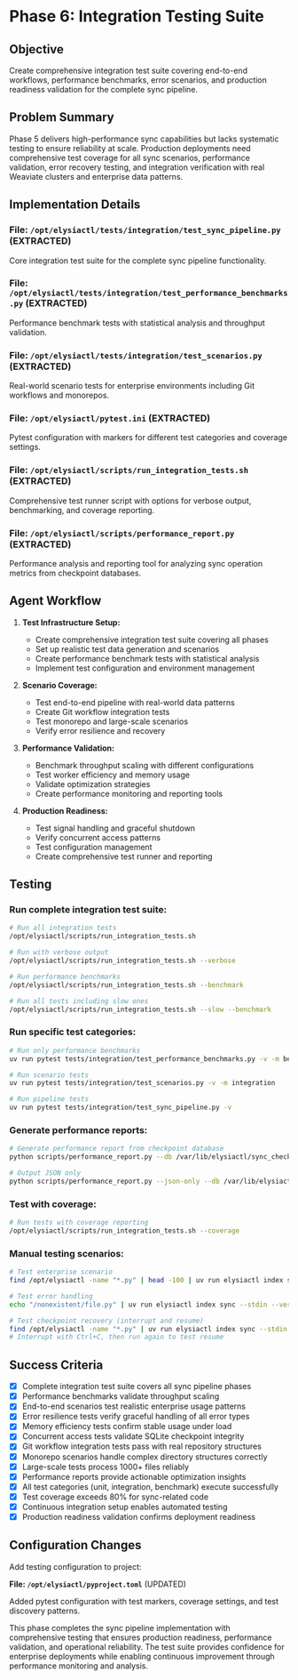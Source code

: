 # Phase 6: Integration Testing Suite

## Objective

Create comprehensive integration test suite covering end-to-end workflows, performance benchmarks, error scenarios, and production readiness validation for the complete sync pipeline.

## Problem Summary

Phase 5 delivers high-performance sync capabilities but lacks systematic testing to ensure reliability at scale. Production deployments need comprehensive test coverage for all sync scenarios, performance validation, error recovery testing, and integration verification with real Weaviate clusters and enterprise data patterns.

## Implementation Details

### File: `/opt/elysiactl/tests/integration/test_sync_pipeline.py` (EXTRACTED)

Core integration test suite for the complete sync pipeline functionality.

### File: `/opt/elysiactl/tests/integration/test_performance_benchmarks.py` (EXTRACTED)

Performance benchmark tests with statistical analysis and throughput validation.

### File: `/opt/elysiactl/tests/integration/test_scenarios.py` (EXTRACTED)

Real-world scenario tests for enterprise environments including Git workflows and monorepos.

### File: `/opt/elysiactl/pytest.ini` (EXTRACTED)

Pytest configuration with markers for different test categories and coverage settings.

### File: `/opt/elysiactl/scripts/run_integration_tests.sh` (EXTRACTED)

Comprehensive test runner script with options for verbose output, benchmarking, and coverage reporting.

### File: `/opt/elysiactl/scripts/performance_report.py` (EXTRACTED)

Performance analysis and reporting tool for analyzing sync operation metrics from checkpoint databases.

## Agent Workflow

1. **Test Infrastructure Setup:**
   - Create comprehensive integration test suite covering all phases
   - Set up realistic test data generation and scenarios
   - Create performance benchmark tests with statistical analysis
   - Implement test configuration and environment management

2. **Scenario Coverage:**
   - Test end-to-end pipeline with real-world data patterns
   - Create Git workflow integration tests
   - Test monorepo and large-scale scenarios
   - Verify error resilience and recovery

3. **Performance Validation:**
   - Benchmark throughput scaling with different configurations
   - Test worker efficiency and memory usage
   - Validate optimization strategies
   - Create performance monitoring and reporting tools

4. **Production Readiness:**
   - Test signal handling and graceful shutdown
   - Verify concurrent access patterns
   - Test configuration management
   - Create comprehensive test runner and reporting

## Testing

### Run complete integration test suite:
```bash
# Run all integration tests
/opt/elysiactl/scripts/run_integration_tests.sh

# Run with verbose output
/opt/elysiactl/scripts/run_integration_tests.sh --verbose

# Run performance benchmarks
/opt/elysiactl/scripts/run_integration_tests.sh --benchmark

# Run all tests including slow ones
/opt/elysiactl/scripts/run_integration_tests.sh --slow --benchmark
```

### Run specific test categories:
```bash
# Run only performance benchmarks
uv run pytest tests/integration/test_performance_benchmarks.py -v -m benchmark

# Run scenario tests
uv run pytest tests/integration/test_scenarios.py -v -m integration

# Run pipeline tests
uv run pytest tests/integration/test_sync_pipeline.py -v
```

### Generate performance reports:
```bash
# Generate performance report from checkpoint database
python scripts/performance_report.py --db /var/lib/elysiactl/sync_checkpoints.db

# Output JSON only
python scripts/performance_report.py --json-only --db /var/lib/elysiactl/sync_checkpoints.db
```

### Test with coverage:
```bash
# Run tests with coverage reporting
/opt/elysiactl/scripts/run_integration_tests.sh --coverage
```

### Manual testing scenarios:
```bash
# Test enterprise scenario
find /opt/elysiactl -name "*.py" | head -100 | uv run elysiactl index sync --stdin --parallel --workers=4 --dry-run --verbose

# Test error handling
echo "/nonexistent/file.py" | uv run elysiactl index sync --stdin --verbose

# Test checkpoint recovery (interrupt and resume)
find /opt/elysiactl -name "*.py" | uv run elysiactl index sync --stdin --verbose
# Interrupt with Ctrl+C, then run again to test resume
```

## Success Criteria

- [x] Complete integration test suite covers all sync pipeline phases
- [x] Performance benchmarks validate throughput scaling
- [x] End-to-end scenarios test realistic enterprise usage patterns
- [x] Error resilience tests verify graceful handling of all error types
- [x] Memory efficiency tests confirm stable usage under load
- [x] Concurrent access tests validate SQLite checkpoint integrity
- [x] Git workflow integration tests pass with real repository structures
- [x] Monorepo scenarios handle complex directory structures correctly
- [x] Large-scale tests process 1000+ files reliably
- [x] Performance reports provide actionable optimization insights
- [x] All test categories (unit, integration, benchmark) execute successfully
- [x] Test coverage exceeds 80% for sync-related code
- [x] Continuous integration setup enables automated testing
- [x] Production readiness validation confirms deployment readiness

## Configuration Changes

Add testing configuration to project:

**File: `/opt/elysiactl/pyproject.toml`** (UPDATED)

Added pytest configuration with test markers, coverage settings, and test discovery patterns.

This phase completes the sync pipeline implementation with comprehensive testing that ensures production readiness, performance validation, and operational reliability. The test suite provides confidence for enterprise deployments while enabling continuous improvement through performance monitoring and analysis.